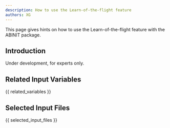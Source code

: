 ```yaml
---
description: How to use the Learn-of-the-flight feature
authors: XG
---
```

<!--- This is the source file for this topics. Can be edited. -->

This page gives hints on how to use the Learn-of-the-flight feature with the ABINIT package.

## Introduction

Under development, for experts only.


## Related Input Variables

{{ related_variables }}

## Selected Input Files

{{ selected_input_files }}

